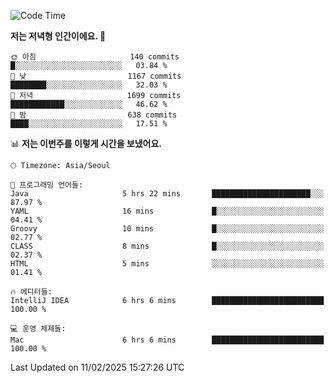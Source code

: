   <!--START_SECTION:waka-->
![Code Time](http://img.shields.io/badge/Code%20Time-490%20hrs%2046%20mins-blue)

**저는 저녁형 인간이에요. 🦉** 

```text
🌞 아침                     140 commits         █░░░░░░░░░░░░░░░░░░░░░░░░   03.84 % 
🌆 낮　                     1167 commits        ████████░░░░░░░░░░░░░░░░░   32.03 % 
🌃 저녁                     1699 commits        ████████████░░░░░░░░░░░░░   46.62 % 
🌙 밤　                     638 commits         ████░░░░░░░░░░░░░░░░░░░░░   17.51 % 
```


📊 **저는 이번주를 이렇게 시간을 보냈어요.** 

```text
🕑︎ Timezone: Asia/Seoul

💬 프로그래밍 언어들: 
Java                     5 hrs 22 mins       ██████████████████████░░░   87.97 % 
YAML                     16 mins             █░░░░░░░░░░░░░░░░░░░░░░░░   04.41 % 
Groovy                   10 mins             █░░░░░░░░░░░░░░░░░░░░░░░░   02.77 % 
CLASS                    8 mins              █░░░░░░░░░░░░░░░░░░░░░░░░   02.37 % 
HTML                     5 mins              ░░░░░░░░░░░░░░░░░░░░░░░░░   01.41 % 

🔥 에디터들: 
IntelliJ IDEA            6 hrs 6 mins        █████████████████████████   100.00 % 

💻 운영 체제들: 
Mac                      6 hrs 6 mins        █████████████████████████   100.00 % 
```


 Last Updated on 11/02/2025 15:27:26 UTC
<!--END_SECTION:waka-->
